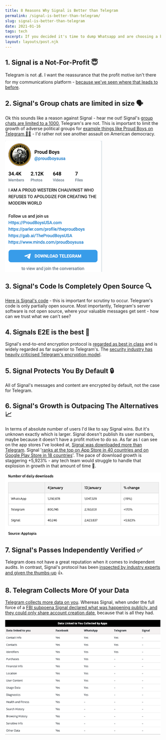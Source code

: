 ```yaml
---
title: 8 Reasons Why Signal is Better than Telegram
permalink: /signal-is-better-than-telegram/
slug: signal-is-better-than-telegram
date: 2021-01-16
tags: tech
excerpt: If you decided it's time to dump Whatsapp and are choosing a better messaging app, then you're likely choosing between Signal and Telegram. Here's why Signal is superior to Telegram
layout: layouts/post.njk
---
```


## 1. Signal is a Not-For-Profit 😇
Telegram is not 💰. I want the reassurance that the profit motive isn't there for my communications platform - [because we've seen where that leads to before](../goodbye-whatsapp/#😈-the-faustian-pact).

## 2. Signal's Group chats are limited in size 🗣
Ok this sounds like a reason against Signal - hear me out! Signal's [group chats are limited to a 1000](https://support.signal.org/hc/en-us/articles/360007319331-Group-chats), Telegram's are not. This is important to limit the growth of adverse political groups for [example things like Proud Boys on Telegram 🤦‍♂️](https://t.me/s/proudboysusa) - I'd rather not see another assault on American democracy.

![](/content/images/2021/proud-boys-on-telegram.png)

## 3. Signal's Code Is Completely Open Source 🔍
[Here is Signal's code](https://github.com/signalapp) - this is important for scrutiny to occur. Telegram's code is only partially open source. Most importantly, Telegram's server software is not open source, where your valuable messages get sent - how can we trust what we can't see?

## 4. Signals E2E is the best 🥇
Signal's end-to-end encryption protocol is [regarded as best in class](https://www.wired.com/story/signal-encryption-protocol-hacker-lexicon/) and is widely regarded as far superior to Telegram's. The [security industry has heavily criticised Telegram's encryption model](https://security.stackexchange.com/a/49802/115711).

## 5. Signal Protects You By Default 🔒
All of Signal's messages and content are encrypted by default, not the case for Telegram.

## 6. Signal's Growth is Outpacing The Alternatives 📈
In terms of absolute number of users I'd like to say Signal wins. But it's unknown exactly which is larger. Signal doesn't publish its user numbers, maybe because it doesn't have a profit motive to do so. As far as I can see on the app stores I've looked at, [Signal was downloaded more than Telegram](../goodbye-whatsapp/#💬-but-my-network%2Fgroup-chats-are-on-whatsapp). Signal '[ranks at the top on App Store in 40 countries and on Google Play Store in 18 countries](https://techcrunch.com/2021/01/12/signal-brian-acton-talks-about-exploding-growth-monetization-and-whatsapp-data-sharing-outrage/)'. The pace of download growth is staggering +5,923% - any tech team would struggle to handle that explosion in growth in that amount of time 🤯.

![](/content/images/2021/messaging-app-downloads.png)

## 7. Signal's Passes Independently Verified ✅
Telegram does not have a great reputation when it comes to independent audits.  In contrast, Signal's protocol has been [inspected by industry experts and given the thumbs-up](https://threatpost.com/signal-audit-reveals-protocol-cryptographically-sound/121892/) 👍.

## 8. Telegram Collects More Of your Data
[Telegram collects more data on you](https://mybroadband.co.za/news/security/382036-whatsapp-vs-signal-vs-telegram-vs-facebook-the-data-apps-collect-about-you.html). Whereas Signal, when under the full force of a [FBI subpoena Signal declared what was happening publicly, and they could only share account creation date](https://arstechnica.com/tech-policy/2016/10/fbi-demands-signal-user-data-but-theres-not-much-to-hand-over/), because that is all they had.

![](/content/images/2021/data-collected-and-linked-to-you.png)
